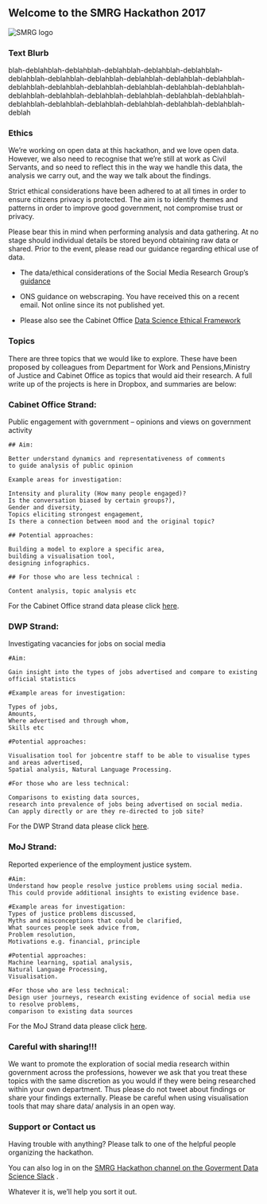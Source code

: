  ##                    Welcome to the SMRG Hackathon 2017

![SMRG logo](https://s12.postimg.org/rvcquqgql/smrg.png)


### Text Blurb



blah-deblahblah-deblahblah-deblahblah-deblahblah-deblahblah-deblahblah-deblahblah-deblahblah-deblahblah-deblahblah-deblahblah-deblahblah-deblahblah-deblahblah-deblahblah-deblahblah-deblahblah-deblahblah-deblahblah-deblahblah-deblahblah-deblahblah-deblahblah-deblahblah-deblahblah-deblahblah-deblahblah-deblahblah-deblahblah-deblah




### Ethics




We’re working on open data at this hackathon, and we love open data. However, we also need to recognise that we’re still at work as Civil Servants, and so need to reflect this in the way we handle this data, the analysis we carry out, and the way we talk about the findings. 

Strict ethical considerations have been adhered to at all times in order to ensure citizens privacy is protected. The aim is to identify themes and patterns in order to improve good government, not compromise trust or privacy. 

Please bear this in mind when performing analysis and data gathering. At no stage should individual details be stored beyond obtaining raw data or shared. Prior to the event, please read our guidance regarding ethical use of data. 

- The data/ethical considerations of the Social Media Research Group’s [guidance](https://www.dropbox.com/s/qohe9y6z7wlwh5e/GSR_Social_Media_Research_Guidance_-_Using_social_media_for_social_research.pdf?dl=0) 

- ONS guidance on webscraping.  You have received this on a recent email. Not online since its not published yet.

- Please also see the Cabinet Office [Data Science Ethical Framework](https://data.blog.gov.uk/wp-content/uploads/sites/164/2015/12/Data-science-ethics-short-for-blog-1.pdf)



### Topics

There are three topics that we would like to explore. These have been proposed by colleagues from Department 
for Work and Pensions,Ministry of Justice and Cabinet Office as topics that would aid their research. 
A full write up of the projects is here in Dropbox, and summaries are below:


### Cabinet Office Strand: 
Public engagement with government – opinions and views on government activity


    ## Aim: 
    
    Better understand dynamics and representativeness of comments 
    to guide analysis of public opinion
    
    Example areas for investigation: 
    
    Intensity and plurality (How many people engaged)? 
    Is the conversation biased by certain groups?), 
    Gender and diversity, 
    Topics eliciting strongest engagement, 
    Is there a connection between mood and the original topic?
    
    ## Potential approaches: 
    
    Building a model to explore a specific area, 
    building a visualisation tool,
    designing infographics. 
    
    ## For those who are less technical : 
    
    Content analysis, topic analysis etc




For the Cabinet Office strand data please click [here](https://www.dropbox.com/sh/01rzzniq3ocedq5/AADscQEQqDwe2ZKKVhJGgX_Na?dl=0).


### DWP Strand:  
Investigating vacancies for jobs on social media

           
           
    #Aim:
           
    Gain insight into the types of jobs advertised and compare to existing 
    official statistics
    
    #Example areas for investigation: 
    
    Types of jobs, 
    Amounts, 
    Where advertised and through whom,
    Skills etc
           
    #Potential approaches: 
           
    Visualisation tool for jobcentre staff to be able to visualise types 
    and areas advertised,
    Spatial analysis, Natural Language Processing. 
           
    #For those who are less technical: 
           
    Comparisons to existing data sources, 
    research into prevalence of jobs being advertised on social media.
    Can apply directly or are they re-directed to job site?



For the DWP Strand data please click [here](https://www.dropbox.com/sh/98ahbix8b71qexf/AACCQICIYyNmgVbTRTfbWPDLa?dl=0).


### MoJ Strand: 
Reported experience of the employment justice system.

    #Aim: 
    Understand how people resolve justice problems using social media. 
    This could provide additional insights to existing evidence base.
    
    #Example areas for investigation: 
    Types of justice problems discussed, 
    Myths and misconceptions that could be clarified,
    What sources people seek advice from, 
    Problem resolution, 
    Motivations e.g. financial, principle
    
    #Potential approaches: 
    Machine learning, spatial analysis, 
    Natural Language Processing, 
    Visualisation. 
    
    #For those who are less technical: 
    Design user journeys, research existing evidence of social media use
    to resolve problems, 
    comparison to existing data sources


For the MoJ Strand data please click [here](https://www.dropbox.com/sh/vq0tyhkb3qsp1mt/AACxMyOgm6v8JS0tDpoUmlYKa?dl=0).


### Careful with sharing!!!

We want to promote the exploration of social media research within government across the professions, however we ask that you treat these topics with the same discretion as you would if they were being researched within your own department. Thus please do not tweet about findings or share your findings externally. Please be careful when using visualisation tools that may share data/ analysis in an open way.



### Support or Contact us
Having trouble with anything? Please talk to one of the helpful people organizing the hackathon.

You can also log in on the [SMRG Hackathon channel on the Goverment Data Science Slack](https://govdatascience.slack.com/messages/C643A34LB/) .    

Whatever it is, we’ll help you sort it out.
